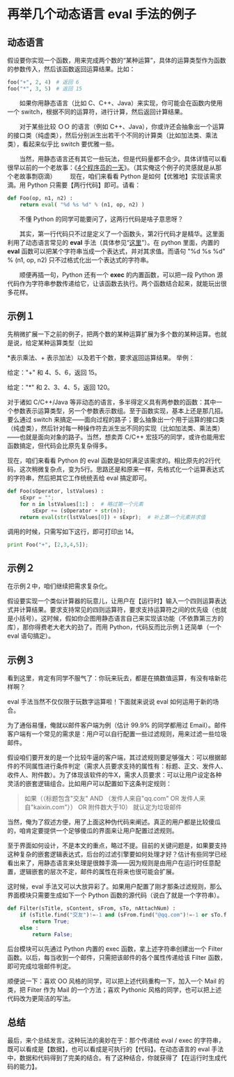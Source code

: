 
再举几个动态语言 eval 手法的例子
==============================

## 动态语言

假设要你实现一个函数，用来完成两个数的“某种运算”，具体的运算类型作为函数的参数传入，然后该函数返回运算结果。比如：

```py
foo("+", 2, 4)　# 返回 6
foo("*", 3, 5)　# 返回 15
```

　　如果你用静态语言（比如 C、C++、Java）来实现，你可能会在函数内使用一个 switch，根据不同的运算符，进行计算，然后返回计算结果。 　　

　　对于某些比较 ＯＯ 的语言（例如 C++、Java），你或许还会抽象出一个运算的接口类（纯虚类），然后分别派生出若干个不同的计算类（比如加法类、乘法类），看起来似乎比 switch 要优雅一些。

 　　当然，用静态语言还有其它一些玩法，但是代码量都不会少。具体详情可以看很早以前的一个老故事：《[4个程序员的一天](http://www.cnblogs.com/linkcd/archive/2005/07/19/196087.html)》。（其实俺这个例子的灵感就是从那个老故事剽窃滴） 　　现在，咱们来看看 Python 是如何【优雅地】实现该需求滴。用 Python 只需要【两行代码】即可。请看：

```py
def Foo(op, n1, n2) :
    return eval( "%d %s %d" % (n1, op, n2) )
```

　　不懂 Python 的同学可能要问了，这两行代码是啥子意思呀？

　　其实，第一行代码只不过是定义了一个函数头，第2行代码才是精华。这里面利用了动态语言常见的 **eval** 手法（具体参见“[这里](https://en.wikipedia.org/wiki/Eval)”）。在 python 里面，内置的 **eval** 函数可以把某个字符串当成一个表达式，并对其求值。而语句 "%d %s %d" % (n1, op, n2) 只不过格式化出一个表达式的字符串。

　　顺便再插一句，Python 还有一个 **exec** 的内置函数，可以把一段 Python 源代码作为字符串参数传递给它，让该函数去执行。两个函数结合起来，就能玩出很多花样。

## 示例１

先稍微扩展一下之前的例子，把两个数的某种运算扩展为多个数的某种运算。也就是说，给定某种运算类型（比如 

\*表示乘法、+ 表示加法）以及若干个数，要求返回运算结果。
举例：

给定："+" 和 4、5、6，返回 15。

给定："\*" 和 2、3、4、5，返回 120。

对于诸如 C/C++/Java 等非动态的语言，多半得定义具有两参数的函数：其中一个参数表示运算类型，另一个参数表示数组。至于函数实现，基本上还是那几招。要么通过 switch 来搞定——面向过程的路子；要么抽象出一个用于运算的接口类（纯虚类），然后针对每一种操作符去派生出不同的实现（比如加法类、乘法类）——也就是面向对象的路子。当然，想卖弄 C/C++ 宏技巧的同学，或许也能用宏函数搞定，但代码会比原先复杂得多。

现在，咱们来看看 Python 的 eval 函数是如何满足该需求的。相比原先的2行代码，这次稍微复杂点，变为5行。思路还是和原来一样，先格式化一个运算表达式的字符串，然后把其它工作统统丢给 eval 搞定即可。

```py
def Foo(sOperator, lstValues) :
    sExpr = "";
    for n in lstValues[1:] :  # 略过第一个元素
        sExpr += (sOperator + str(n));
    return eval(str(lstValues[0]) + sExpr);  # 补上第一个元素并求值
```

调用的时候，只需写如下这行，即可打印出 14。

```py
print Foo("+", [2,3,4,5]);

```

## 示例２

在示例２中，咱们继续把需求复杂化。

假设要实现一个类似计算器的玩意儿，让用户在【运行时】输入一个四则运算表达式并计算结果。要求支持常见的四则运算符，要求支持运算符之间的优先级（也就是小括号）。这时候，假如你企图用静态语言自己来实现该功能（不依靠第三方的库），那你得费老大老大的劲了。而用 Python，代码反而比示例１还简单（一个 eval 语句搞定）。

## 示例３

看到这里，肯定有同学不服气了：你玩来玩去，都是在搞数值运算，有没有啥新花样啊？


eval 手法当然不仅仅限于玩数字运算啦！下面就来说说 eval 如何运用于新的场合。

为了通俗易懂，俺就以邮件客户端为例（估计 99.9% 的同学都用过 Email）。邮件客户端有一个常见的需求是：用户可以自行配置一些过滤规则，用来过滤一些垃圾邮件。

假设咱们要开发的是一个比较牛逼的客户端，其过滤规则要足够强大：可以根据邮件的不同属性进行条件判定（需求人员要求支持的属性有：标题、正文、发件人、收件人、附件数）。为了体现该软件的牛X，需求人员要求：可以让用户设定各种灵活的嵌套逻辑组合。比如用户可以配置如下这条判定规则：

> 如果（（标题包含"交友" AND （发件人来自"qq.com" OR 发件人来自"kaixin.com"）） OR 附件数大于10） 就认定为垃圾邮件

当然，俺为了叙述方便，用了上面这种伪代码来阐述。真正的用户都是比较傻瓜的，咱肯定要提供一个足够傻瓜的界面来让用户配置过滤规则。

至于界面如何设计，不是本文的重点，略过不提。目前的关键问题是，如果要支持这种复杂的嵌套逻辑表达式，后台的过滤引擎要如何处理才好？估计有些同学已经看出来了，用静态语言来处理是很棘手滴——因为规则是由用户在运行时任意配置，逻辑嵌套的层次不定，邮件的属性在将来也很可能会扩展。

这时候，eval 手法又可以大放异彩了。如果用户配置了刚才那条过滤规则，那么界面模块只需要生成如下一个 Python 函数的源代码（说白了就是一个字符串）。

```py
def Filter(sTitle, sContent, sFrom, sTo, nAttachNum) :
    if (sTitle.find("交友")!=-1 and (sFrom.find("@qq.com")!=-1 or sTo.find("@kaixin.com")!=-1)) or nAttacheNum>10 :
        return True;
    else :
        return False;
```

后台模块可以先通过 Python 内置的 exec 函数，拿上述字符串创建出一个 Filter 函数。以后，每当收到一个邮件，只需把该邮件的各个属性传递给该 Filter 函数，即可完成垃圾邮件判定。

顺便说一下：喜欢 OO 风格的同学，可以把上述代码重构一下，加入一个 Mail 的类，把 Filter 作为 Mail 的一个方法；喜欢 Pythonic 风格的同学，也可以把上述代码改为更简洁的写法。

## 总结

最后，来个总结发言。这种玩法的奥妙在于：那个传递给 eval / exec 的字符串，既可以看成是【数据】，也可以看成是可执行的【代码】。在动态语言的 eval 手法中，数据和代码得到了完美的结合。有了这种结合，你就获得了【在运行时生成代码的能力】。
